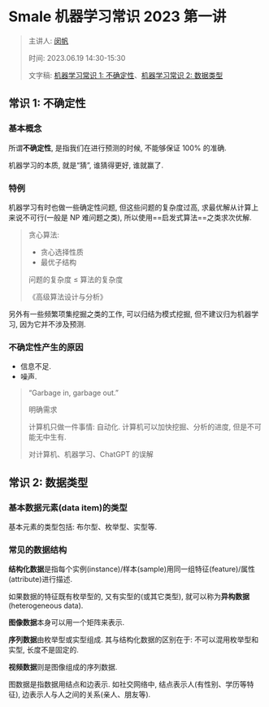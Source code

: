 # Smale 机器学习常识 2023 第一讲

>   主讲人: [闵帆](https://blog.csdn.net/minfanphd)
>
>   时间: 2023.06.19 14:30-15:30
>
>   文字稿: [机器学习常识 1: 不确定性](https://blog.csdn.net/minfanphd/article/details/130819757)、[机器学习常识 2: 数据类型](https://blog.csdn.net/minfanphd/article/details/130821668)

## 常识 1: 不确定性


### 基本概念

所谓**不确定性**, 是指我们在进行预测的时候, 不能够保证 100% 的准确.

机器学习的本质, 就是“猜”, 谁猜得更好, 谁就赢了.

### 特例

机器学习有时也做一些确定性问题, 但这些问题的复杂度过高, 求最优解从计算上来说不可行(一般是 NP 难问题之类), 所以使用==启发式算法==之类求次优解.

>   贪心算法:
>
>   *   贪心选择性质
>   *   最优子结构
>
>   问题的复杂度 $\leq$ 算法的复杂度
>
>   《高级算法设计与分析》

另外有一些频繁项集挖掘之类的工作, 可以归结为模式挖掘, 但不建议归为机器学习, 因为它并不涉及预测.

### 不确定性产生的原因

*   信息不足.
*   噪声.

>   “Garbage in, garbage out.”
>
>   明确需求
>
>   计算机只做一件事情: 自动化. 计算机可以加快挖掘、分析的进度, 但是不可能无中生有.
>
>   对计算机、机器学习、ChatGPT 的误解

## 常识 2: 数据类型

### 基本数据元素(data item)的类型

基本元素的类型包括: 布尔型、枚举型、实型等.

### 常见的数据结构

**结构化数据**是指每个实例(instance)/样本(sample)用同一组特征(feature)/属性(attribute)进行描述.

如果数据的特征既有枚举型的, 又有实型的(或其它类型), 就可以称为**异构数据**(heterogeneous data).

**图像数据**本身可以用一个矩阵来表示.

**序列数据**由枚举型或实型组成. 其与结构化数据的区别在于: 不可以混用枚举型和实型, 长度不是固定的.

**视频数据**则是图像组成的序列数据.

图数据是指数据用结点和边表示. 如社交网络中, 结点表示人(有性别、学历等特征), 边表示人与人之间的关系(亲人、朋友等).
